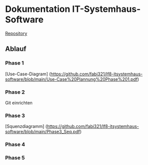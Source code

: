 # Dokumentation IT-Systemhaus-Software

[Repository](https://github.com/fabi321/lf8-itsystemhaus-software)

## Ablauf

### Phase 1
[Use-Case-Diagram] (https://github.com/fabi321/lf8-itsystemhaus-software/blob/main/Use-Case%20Plannung%20Phase%201.pdf)
### Phase 2
Git einrichten
### Phase 3
[Squenzdiagramm] (https://github.com/fabi321/lf8-itsystemhaus-software/blob/main/Phase3_Seq.pdf)
### Phase 4

### Phase 5
